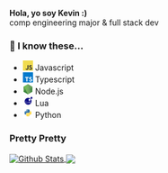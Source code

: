 **Hola, yo soy Kevin :)**   
comp engineering major & full stack dev

### 🧠 I know these...

* <img height="18" src="https://raw.githubusercontent.com/github/explore/80688e429a7d4ef2fca1e82350fe8e3517d3494d/topics/javascript/javascript.png"> Javascript
* <img height="18" src="https://raw.githubusercontent.com/github/explore/80688e429a7d4ef2fca1e82350fe8e3517d3494d/topics/typescript/typescript.png"> Typescript
* <img height="18" src="https://raw.githubusercontent.com/github/explore/80688e429a7d4ef2fca1e82350fe8e3517d3494d/topics/nodejs/nodejs.png"> Node.js
* <img height="18" src="https://raw.githubusercontent.com/github/explore/80688e429a7d4ef2fca1e82350fe8e3517d3494d/topics/lua/lua.png"> Lua
* <img height="18" src="https://raw.githubusercontent.com/github/explore/80688e429a7d4ef2fca1e82350fe8e3517d3494d/topics/python/python.png"> Python


### Pretty Pretty
<a href="https://github.com/anuraghazra/github-readme-stats">
  <img align="center" src="https://github-readme-stats.vercel.app/api?username=uhKevinMC&show_icons=true&include_all_commits=true&theme=radical&count_private=true&include_all_commits=true" alt="Github Stats" />
</a>
<a href="https://github.com/anuraghazra/github-readme-stats">
  <!-- Change the `github-readme-stats.anuraghazra1.vercel.app` to `github-readme-stats.vercel.app`  -->
  <img align="center" src="https://github-readme-stats.vercel.app/api/top-langs/?username=uhKevinMC&layout=compact&theme=radical&count_private=true" />
</a>

<!-- https://github.com/anuraghazra/anuraghazra/blob/master/README.md >
